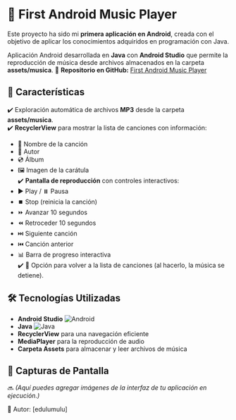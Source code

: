 # 🎵 First Android Music Player  

Este proyecto ha sido mi **primera aplicación en Android**, creada con el objetivo de aplicar los conocimientos adquiridos en programación con Java.  

Aplicación Android desarrollada en **Java** con **Android Studio** que permite la reproducción de música desde archivos almacenados en la carpeta **assets/musica**. 
🔗 **Repositorio en GitHub:** [First Android Music Player](https://github.com/edulumulu/First_android_music_player)  

## 📌 Características  

✔️ Exploración automática de archivos **MP3** desde la carpeta **assets/musica**.  
✔️ **RecyclerView** para mostrar la lista de canciones con información:  
   - 🎵 Nombre de la canción  
   - 🎤 Autor  
   - 💿 Álbum  
   - 🖼️ Imagen de la carátula  
✔️ **Pantalla de reproducción** con controles interactivos:  
   - ▶️ Play / ⏸️ Pausa  
   - ⏹️ Stop (reinicia la canción)  
   - ⏩ Avanzar 10 segundos  
   - ⏪ Retroceder 10 segundos  
   - ⏭️ Siguiente canción  
   - ⏮️ Canción anterior  
   - 📊 Barra de progreso interactiva  
✔️ 📲 Opción para volver a la lista de canciones (al hacerlo, la música se detiene).  

## 🛠 Tecnologías Utilizadas  

- **Android Studio** ![Android](https://img.shields.io/badge/Android-3DDC84?style=for-the-badge&logo=android&logoColor=white)  
- **Java** ![Java](https://img.shields.io/badge/Java-ED8B00?style=for-the-badge&logo=java&logoColor=white)  
- **RecyclerView** para una navegación eficiente  
- **MediaPlayer** para la reproducción de audio  
- **Carpeta Assets** para almacenar y leer archivos de música  

## 📸 Capturas de Pantalla  

🔜 *(Aquí puedes agregar imágenes de la interfaz de tu aplicación en ejecución.)*  


📌 Autor: [edulumulu]

